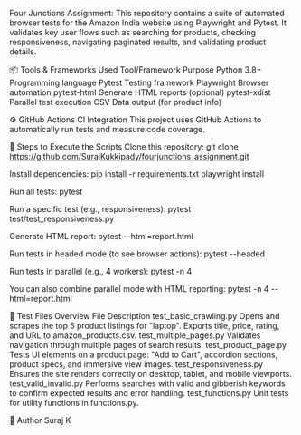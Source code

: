 Four Junctions Assignment: 
This repository contains a suite of automated browser tests for the Amazon India website using Playwright and Pytest. It validates key user flows such as searching for products, checking responsiveness, navigating paginated results, and validating product details.

📦 Tools & Frameworks Used
Tool/Framework	Purpose
Python 3.8+	Programming language
Pytest	Testing framework
Playwright	Browser automation
pytest-html	Generate HTML reports (optional)
pytest-xdist	Parallel test execution
CSV	Data output (for product info)

⚙️ GitHub Actions CI Integration
This project uses GitHub Actions to automatically run tests and measure code coverage.

🚀 Steps to Execute the Scripts
Clone this repository:
git clone https://github.com/SurajKukkipady/fourjunctions_assignment.git

Install dependencies:
pip install -r requirements.txt
playwright install

Run all tests:
pytest

Run a specific test (e.g., responsiveness):
pytest test/test_responsiveness.py

Generate HTML report:
pytest --html=report.html

Run tests in headed mode (to see browser actions):
pytest --headed

Run tests in parallel (e.g., 4 workers):
pytest -n 4

You can also combine parallel mode with HTML reporting:
pytest -n 4 --html=report.html

🧪 Test Files Overview
File	Description
test_basic_crawling.py	Opens and scrapes the top 5 product listings for "laptop". Exports title, price, rating, and URL to amazon_products.csv.
test_multiple_pages.py	Validates navigation through multiple pages of search results.
test_product_page.py	Tests UI elements on a product page: "Add to Cart", accordion sections, product specs, and immersive view images.
test_responsiveness.py	Ensures the site renders correctly on desktop, tablet, and mobile viewports.
test_valid_invalid.py	Performs searches with valid and gibberish keywords to confirm expected results and error handling.
test_functions.py   Unit tests for utility functions in functions.py.

👤 Author
Suraj K
